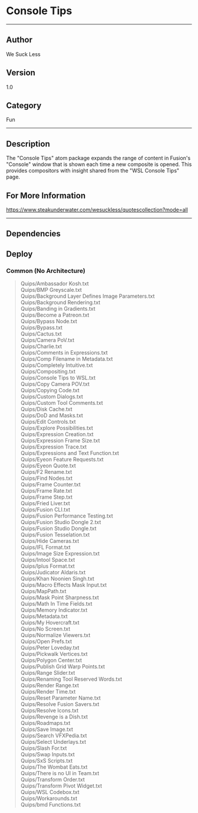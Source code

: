 # Console Tips
___

## Author
We Suck Less

## Version
1.0

## Category
Fun

___

## Description
<p>The &quot;Console Tips&quot; atom package expands the range of content in Fusion's "Console" window that is shown each time a new composite is opened. This provides compositors with insight shared from the "WSL Console Tips" page.</p>

<h2>For More Information</h2>
<p><a href="https://www.steakunderwater.com/wesuckless/quotescollection?mode=all">https://www.steakunderwater.com/wesuckless/quotescollection?mode=all</a></p>


___

## Dependencies

## Deploy

### Common (No Architecture)

> Quips/Ambassador Kosh.txt  
> Quips/BMP Greyscale.txt  
> Quips/Background Layer Defines Image Parameters.txt  
> Quips/Background Rendering.txt  
> Quips/Banding in Gradients.txt  
> Quips/Become a Patreon.txt  
> Quips/Bypass Node.txt  
> Quips/Bypass.txt  
> Quips/Cactus.txt  
> Quips/Camera PoV.txt  
> Quips/Charlie.txt  
> Quips/Comments in Expressions.txt  
> Quips/Comp Filename in Metadata.txt  
> Quips/Completely Intuitive.txt  
> Quips/Compositing.txt  
> Quips/Console Tips to WSL.txt  
> Quips/Copy Camera POV.txt  
> Quips/Copying Code.txt  
> Quips/Custom Dialogs.txt  
> Quips/Custom Tool Comments.txt  
> Quips/Disk Cache.txt  
> Quips/DoD and Masks.txt  
> Quips/Edit Controls.txt  
> Quips/Explore Possibilities.txt  
> Quips/Expression Creation.txt  
> Quips/Expression Frame Size.txt  
> Quips/Expression Trace.txt  
> Quips/Expressions and Text Function.txt  
> Quips/Eyeon Feature Requests.txt  
> Quips/Eyeon Quote.txt  
> Quips/F2 Rename.txt  
> Quips/Find Nodes.txt  
> Quips/Frame Counter.txt  
> Quips/Frame Rate.txt  
> Quips/Frame Step.txt  
> Quips/Fried Liver.txt  
> Quips/Fusion CLI.txt  
> Quips/Fusion Performance Testing.txt  
> Quips/Fusion Studio Dongle 2.txt  
> Quips/Fusion Studio Dongle.txt  
> Quips/Fusion Tesselation.txt  
> Quips/Hide Cameras.txt  
> Quips/IFL Format.txt  
> Quips/Image Size Expression.txt  
> Quips/Intool Space.txt  
> Quips/Iplus Format.txt  
> Quips/Judicator Aldaris.txt  
> Quips/Khan Noonien Singh.txt  
> Quips/Macro Effects Mask Input.txt  
> Quips/MapPath.txt  
> Quips/Mask Point Sharpness.txt  
> Quips/Math In Time Fields.txt  
> Quips/Memory Indicator.txt  
> Quips/Metadata.txt  
> Quips/My Hovercraft.txt  
> Quips/No Screen.txt  
> Quips/Normalize Viewers.txt  
> Quips/Open Prefs.txt  
> Quips/Peter Loveday.txt  
> Quips/Pickwalk Vertices.txt  
> Quips/Polygon Center.txt  
> Quips/Publish Grid Warp Points.txt  
> Quips/Range Slider.txt  
> Quips/Renaming Tool Reserved Words.txt  
> Quips/Render Range.txt  
> Quips/Render Time.txt  
> Quips/Reset Parameter Name.txt  
> Quips/Resolve Fusion Savers.txt  
> Quips/Resolve Icons.txt  
> Quips/Revenge is a Dish.txt  
> Quips/Roadmaps.txt  
> Quips/Save Image.txt  
> Quips/Search VFXPedia.txt  
> Quips/Select Underlays.txt  
> Quips/Slash For.txt  
> Quips/Swap Inputs.txt  
> Quips/SxS Scripts.txt  
> Quips/The Wombat Eats.txt  
> Quips/There is no UI in Team.txt  
> Quips/Transform Order.txt  
> Quips/Transform Pivot Widget.txt  
> Quips/WSL Codebox.txt  
> Quips/Workarounds.txt  
> Quips/bmd Functions.txt  
